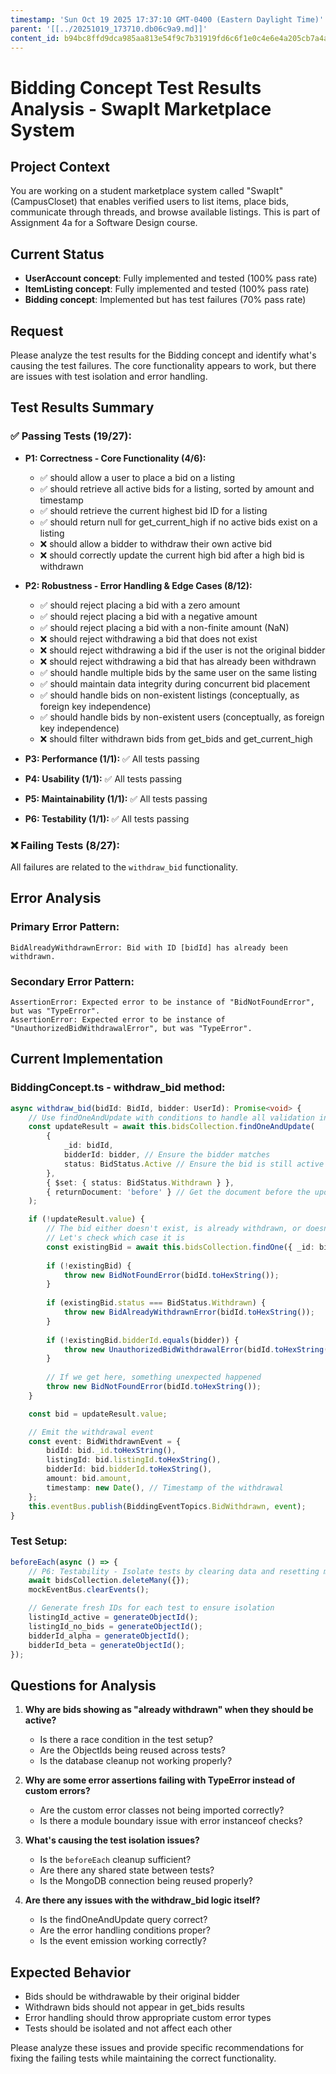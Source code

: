 ```yaml
---
timestamp: 'Sun Oct 19 2025 17:37:10 GMT-0400 (Eastern Daylight Time)'
parent: '[[../20251019_173710.db06c9a9.md]]'
content_id: b94bc8ffd9dca985aa813e54f9c7b31919fd6c6f1e0c4e6e4a205cb7a4a44e8d
---
```


# Bidding Concept Test Results Analysis - SwapIt Marketplace System

## Project Context

You are working on a student marketplace system called "SwapIt" (CampusCloset) that enables verified users to list items, place bids, communicate through threads, and browse available listings. This is part of Assignment 4a for a Software Design course.

## Current Status

* **UserAccount concept**: Fully implemented and tested (100% pass rate)
* **ItemListing concept**: Fully implemented and tested (100% pass rate)
* **Bidding concept**: Implemented but has test failures (70% pass rate)

## Request

Please analyze the test results for the Bidding concept and identify what's causing the test failures. The core functionality appears to work, but there are issues with test isolation and error handling.

## Test Results Summary

### ✅ **Passing Tests (19/27):**

* **P1: Correctness - Core Functionality (4/6):**
  * ✅ should allow a user to place a bid on a listing
  * ✅ should retrieve all active bids for a listing, sorted by amount and timestamp
  * ✅ should retrieve the current highest bid ID for a listing
  * ✅ should return null for get\_current\_high if no active bids exist on a listing
  * ❌ should allow a bidder to withdraw their own active bid
  * ❌ should correctly update the current high bid after a high bid is withdrawn

* **P2: Robustness - Error Handling & Edge Cases (8/12):**
  * ✅ should reject placing a bid with a zero amount
  * ✅ should reject placing a bid with a negative amount
  * ✅ should reject placing a bid with a non-finite amount (NaN)
  * ❌ should reject withdrawing a bid that does not exist
  * ❌ should reject withdrawing a bid if the user is not the original bidder
  * ❌ should reject withdrawing a bid that has already been withdrawn
  * ✅ should handle multiple bids by the same user on the same listing
  * ✅ should maintain data integrity during concurrent bid placement
  * ✅ should handle bids on non-existent listings (conceptually, as foreign key independence)
  * ✅ should handle bids by non-existent users (conceptually, as foreign key independence)
  * ❌ should filter withdrawn bids from get\_bids and get\_current\_high

* **P3: Performance (1/1):** ✅ All tests passing

* **P4: Usability (1/1):** ✅ All tests passing

* **P5: Maintainability (1/1):** ✅ All tests passing

* **P6: Testability (1/1):** ✅ All tests passing

### ❌ **Failing Tests (8/27):**

All failures are related to the `withdraw_bid` functionality.

## Error Analysis

### **Primary Error Pattern:**

```
BidAlreadyWithdrawnError: Bid with ID [bidId] has already been withdrawn.
```

### **Secondary Error Pattern:**

```
AssertionError: Expected error to be instance of "BidNotFoundError", but was "TypeError".
AssertionError: Expected error to be instance of "UnauthorizedBidWithdrawalError", but was "TypeError".
```

## Current Implementation

### **BiddingConcept.ts - withdraw\_bid method:**

```typescript
async withdraw_bid(bidId: BidId, bidder: UserId): Promise<void> {
    // Use findOneAndUpdate with conditions to handle all validation in one atomic operation
    const updateResult = await this.bidsCollection.findOneAndUpdate(
        { 
            _id: bidId,
            bidderId: bidder, // Ensure the bidder matches
            status: BidStatus.Active // Ensure the bid is still active
        },
        { $set: { status: BidStatus.Withdrawn } },
        { returnDocument: 'before' } // Get the document before the update
    );

    if (!updateResult.value) {
        // The bid either doesn't exist, is already withdrawn, or doesn't belong to this bidder
        // Let's check which case it is
        const existingBid = await this.bidsCollection.findOne({ _id: bidId });
        
        if (!existingBid) {
            throw new BidNotFoundError(bidId.toHexString());
        }
        
        if (existingBid.status === BidStatus.Withdrawn) {
            throw new BidAlreadyWithdrawnError(bidId.toHexString());
        }
        
        if (!existingBid.bidderId.equals(bidder)) {
            throw new UnauthorizedBidWithdrawalError(bidId.toHexString(), bidder.toHexString());
        }
        
        // If we get here, something unexpected happened
        throw new BidNotFoundError(bidId.toHexString());
    }

    const bid = updateResult.value;

    // Emit the withdrawal event
    const event: BidWithdrawnEvent = {
        bidId: bid._id.toHexString(),
        listingId: bid.listingId.toHexString(),
        bidderId: bid.bidderId.toHexString(),
        amount: bid.amount,
        timestamp: new Date(), // Timestamp of the withdrawal
    };
    this.eventBus.publish(BiddingEventTopics.BidWithdrawn, event);
}
```

### **Test Setup:**

```typescript
beforeEach(async () => {
    // P6: Testability - Isolate tests by clearing data and resetting mocks before each test.
    await bidsCollection.deleteMany({});
    mockEventBus.clearEvents();

    // Generate fresh IDs for each test to ensure isolation
    listingId_active = generateObjectId();
    listingId_no_bids = generateObjectId();
    bidderId_alpha = generateObjectId();
    bidderId_beta = generateObjectId();
});
```

## Questions for Analysis

1. **Why are bids showing as "already withdrawn" when they should be active?**
   * Is there a race condition in the test setup?
   * Are the ObjectIds being reused across tests?
   * Is the database cleanup not working properly?

2. **Why are some error assertions failing with TypeError instead of custom errors?**
   * Are the custom error classes not being imported correctly?
   * Is there a module boundary issue with error instanceof checks?

3. **What's causing the test isolation issues?**
   * Is the `beforeEach` cleanup sufficient?
   * Are there any shared state between tests?
   * Is the MongoDB connection being reused properly?

4. **Are there any issues with the withdraw\_bid logic itself?**
   * Is the findOneAndUpdate query correct?
   * Are the error handling conditions proper?
   * Is the event emission working correctly?

## Expected Behavior

* Bids should be withdrawable by their original bidder
* Withdrawn bids should not appear in get\_bids results
* Error handling should throw appropriate custom error types
* Tests should be isolated and not affect each other

Please analyze these issues and provide specific recommendations for fixing the failing tests while maintaining the correct functionality.
